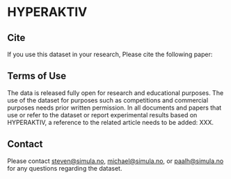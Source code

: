# HYPERAKTIV


## Cite
If you use this dataset in your research, Please cite the following paper:

## Terms of Use
The data is released fully open for research and educational purposes. The use of the dataset for purposes such as competitions and commercial purposes needs prior written permission. In all documents and papers that use or refer to the dataset or report experimental results based on HYPERAKTIV, a reference to the related article needs to be added: XXX.

## Contact
Please contact steven@simula.no, michael@simula.no, or paalh@simula.no for any questions regarding the dataset.
